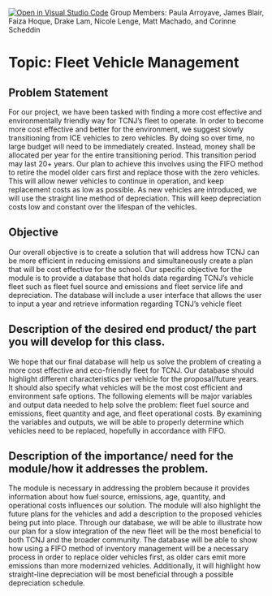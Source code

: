 [![Open in Visual Studio Code](https://classroom.github.com/assets/open-in-vscode-f059dc9a6f8d3a56e377f745f24479a46679e63a5d9fe6f495e02850cd0d8118.svg)](https://classroom.github.com/online_ide?assignment_repo_id=6871314&assignment_repo_type=AssignmentRepo)
Group Members: Paula Arroyave, James Blair, Faiza Hoque, Drake Lam, Nicole Lenge, Matt Machado, and Corinne Scheddin

# Topic: Fleet Vehicle Management

## Problem Statement

For our project, we have been tasked with finding a more cost effective and
environmentally friendly way for TCNJ’s fleet to operate. In order to become more cost
effective and better for the environment, we suggest slowly transitioning from ICE
vehicles to zero vehicles. By doing so over time, no large budget will need to be
immediately created. Instead, money shall be allocated per year for the entire
transitioning period. This transition period may last 20+ years. Our plan to achieve this
involves using the FIFO method to retire the model older cars first and replace those
with the zero vehicles. This will allow newer vehicles to continue in operation, and keep
replacement costs as low as possible. As new vehicles are introduced, we will use the
straight line method of depreciation. This will keep depreciation costs low and constant
over the lifespan of the vehicles.

## Objective

Our overall objective is to create a solution that will address how TCNJ can be
more efficient in reducing emissions and simultaneously create a plan that will be cost
effective for the school. Our specific objective for the module is to provide a database
that holds data regarding TCNJ’s vehicle fleet such as fleet fuel source and emissions
and fleet service life and depreciation. The database will include a user interface that
allows the user to input a year and retrieve information regarding TCNJ’s vehicle fleet

## Description of the desired end product/ the part you will develop for this class.

We hope that our final database will help us solve the problem of creating a more
cost effective and eco-friendly fleet for TCNJ. Our database should highlight different
characteristics per vehicle for the proposal/future years. It should also specify what
vehicles will be the most cost efficient and environment safe options. The following
elements will be major variables and output data needed to help solve the problem: fleet
fuel source and emissions, fleet quantity and age, and fleet operational costs. By
examining the variables and outputs, we will be able to properly determine which
vehicles need to be replaced, hopefully in accordance with FIFO.

## Description of the importance/ need for the module/how it addresses the problem.

The module is necessary in addressing the problem because it provides
information about how fuel source, emissions, age, quantity, and operational costs
influences our solution. The module will also highlight the future plans for the vehicles
and add a description to the proposed vehicles being put into place. Through our
database, we will be able to illustrate how our plan for a slow integration of the new fleet
will be the most beneficial to both TCNJ and the broader community. The database will
be able to show how using a FIFO method of inventory management will be a
necessary process in order to replace older vehicles first, as older cars emit more
emissions than more modernized vehicles. Additionally, it will highlight how straight-line
depreciation will be most beneficial through a possible depreciation schedule.

